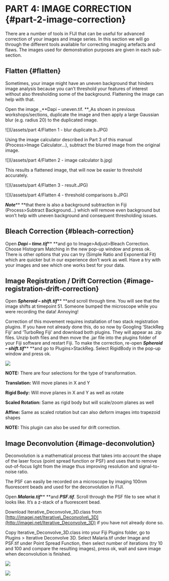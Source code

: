 # PART 4: IMAGE CORRECTION {#part-2-image-correction}

There are a number of tools in FIJI that can be useful for advanced correction of your images and image series. In this section we will go through the different tools available for correcting imaging artefacts and flaws. The images used for demonstration purposes are given in each sub-section.

## Flatten {#flatten}

Sometimes, your image might have an uneven background that hinders image analysis because you can’t threshold your features of interest without also thresholding some of the background. Flattening the image can help with that.

Open the image \_**Dapi – uneven.tif. **\_As shown in previous workshops/sections, duplicate the image and then apply a large Gaussian blur \(e.g. radius 20\) to the duplicated image.

![](/assets/part 4/Flatten 1 - blur duplicate b.JPG)

Using the image calculator described in Part 3 of this manual \(Process&gt;Image Calculator…\), subtract the blurred image from the original image.

![](/assets/part 4/Flatten 2 - image calculator b.jpg)

This results a flattened image, that will now be easier to threshold accurately.

![](/assets/part 4/Flatten 3 - result.JPG)

![](/assets/part 4/Flatten 4 - threshold comparisons b.JPG)

_**Note**_** **that there is also a background subtraction in Fiji \(Process&gt;Subtract Background…\) which will remove even background but won’t help with uneven background and consequent thresholding issues.

## Bleach Correction {#bleach-correction}

Open _**Dapi – time.tif**_** **and go to Image&gt;Adjust&gt;Bleach Correction. Choose Histogram Matching in the new pop-up window and press ok. There is other options that you can try \(Simple Ratio and Exponential Fit\) which are quicker but in our experience don’t work as well. Have a try with your images and see which one works best for your data.

## Image Registration / Drift Correction {#image-registration-drift-correction}

Open _**Spheroid – shift.tif**_** **and scroll through time. You will see that the image shifts at timepoint 51. Someone bumped the microscope while you were recording the data! Annoying!

Correction of this movement requires installation of two stack registration plugins. If you have not already done this, do so now by Googling ‘StackReg Fiji’ and ‘TurboReg Fiji’ and download both plugins. They will appear as .zip files. Unzip both files and then move the .jar file into the plugins folder of your Fiji software and restart Fiji. To make the correction, re-open _**Spheroid – shift.tif**_** **and go to Plugins&gt;StackReg. Select RigidBody in the pop-up window and press ok.

![](/assets/part2/drift_correction.jpg)

**NOTE:** There are four selections for the type of transformation.

**Translation:** Will move planes in X and Y

**Rigid Body:** Will move planes in X and Y as well as rotate

**Scaled Rotation:** Same as rigid body but will scale/zoom planes as well

**Affine:** Same as scaled rotation but can also deform images into trapezoid shapes

**NOTE:** This plugin can also be used for drift correction.

## Image Deconvolution {#image-deconvolution}

Deconvolution is a mathematical process that takes into account the shape of the laser focus \(point spread function or PSF\) and uses that to remove out-of-focus light from the image thus improving resolution and signal-to-noise ratio.

The PSF can easily be recorded on a microscope by imaging 100nm fluorescent beads and used for the deconvolution in FIJI.

Open _**Malaria.tif**_** **and _**PSF.tif**_. Scroll through the PSF file to see what it looks like. It’s a z-stack of a fluorescent bead.

Download Iterative\_Deconvolve\_3D.class from [http://imagej.net/Iterative\_Deconvolve\_3D](http://imagej.net/Iterative_Deconvolve_3D) if you have not already done so.

Copy Iterative\_Deconvolve\_3D.class into your Fiji Plugins folder, go to Plugins &gt; Iterative Deconvolve 3D. Select Malaria.tif under Image and PSF.tif under Point Spread Function, then select number of iterations \(try 10 and 100 and compare the resulting images\), press ok, wait and save image when deconvolution is finished.

![](/assets/part2/deconvolution_options.jpg)

![](/assets/part2/deconvolution.jpg)

